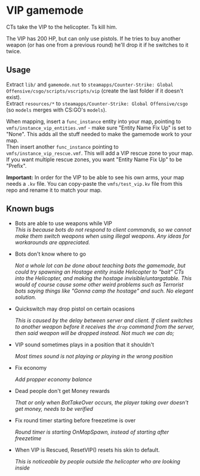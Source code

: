 # VIP gamemode

CTs take the VIP to the helicopter. Ts kill him. 

The VIP has 200 HP, but can only use pistols. If he tries to buy another weapon (or has one from a previous round) he'll drop it if he switches to it twice.

## Usage

Extract `lib/` and `gamemode.nut` to `steamapps/Counter-Strike: Global Offensive/csgo/scripts/vscripts/vip` (create the last folder if it doesn't exist).  
Extract `resources/*` to `steamapps/Counter-Strike: Global Offensive/csgo` (so `models` merges with CS:GO's `models`).

When mapping, insert a `func_instance` entity into your map, pointing to `vmfs/instance_vip_entities.vmf` - make sure "Entity Name Fix Up" is set to "None". This adds all the stuff needed to make the gamemode work to your map.  
Then insert another `func_instance` pointing to `vmfs/instance_vip_rescue.vmf`. This will add a VIP rescue zone to your map. If you want multiple rescue zones, you want "Entity Name Fix Up" to be "Prefix".

**Important:** In order for the VIP to be able to see his own arms, your map needs a `.kv` file. You can copy-paste the `vmfs/test_vip.kv` file from this repo and rename it to match your map.

## Known bugs
- Bots are able to use weapons while VIP  
    _This is because bots do not respond to client commands, so we cannot make them switch weapons when using illegal weapons. Any ideas for workarounds are appreciated._

- Bots don't know where to go  

    _Not a whole lot can be done about teaching bots the gamemode, but could try spawning an Hostage entity inside Helicopter to "bait" CTs into the Helicopter, and making the hostage invisible/untargatable. This would of course cause some other weird problems such as Terrorist bots saying things like "Gonna camp the hostage" and such. No elegant solution._

- Quickswitch may drop pistol on certain ocasions  

    _This is caused by the delay between server and client. If client switches to another weapon before it receives the `drop` command from the server, then said weapon will be dropped instead. Not much we can do;_

- VIP sound sometimes plays in a position that it shouldn't

    _Most times sound is not playing or playing in the wrong position_

- Fix economy

    _Add propper economy balance_

- Dead people don't get Money rewards

    _That or only when BotTakeOver occurs, the player taking over doesn't get money, needs to be verified_

- Fix round timer starting before freezetime is over

    _Round timer is starting OnMapSpawn, instead of starting after freezetime_

- When VIP is Rescued, ResetVIP() resets his skin to default.

    _This is noticeable by people outside the helicopter who are looking inside_
